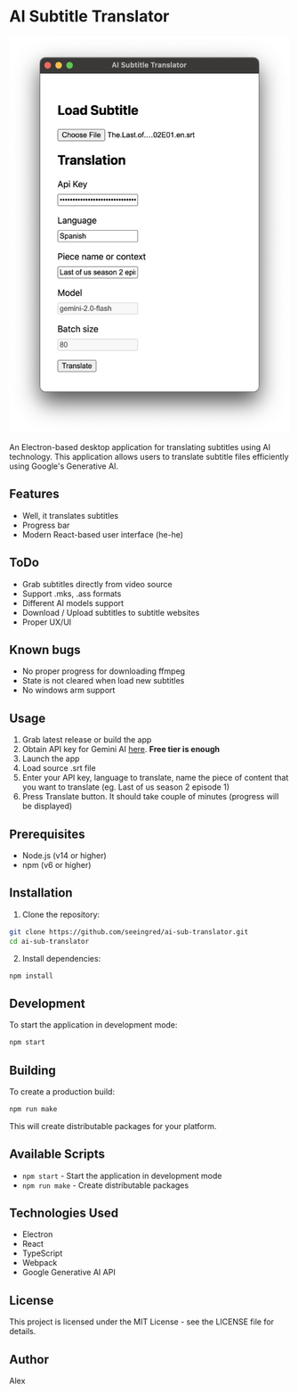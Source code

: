 # AI Subtitle Translator

<img src="./images/screenshot.png" alt="App screenshot" width="512" height="712">

An Electron-based desktop application for translating subtitles using AI technology. This application allows users to translate subtitle files efficiently using Google's Generative AI.

## Features

- Well, it translates subtitles
- Progress bar
- Modern React-based user interface (he-he)

## ToDo

- Grab subtitles directly from video source
- Support .mks, .ass formats
- Different AI models support
- Download / Upload subtitles to subtitle websites
- Proper UX/UI

## Known bugs
- No proper progress for downloading ffmpeg
- State is not cleared when load new subtitles
- No windows arm support

## Usage

1. Grab latest release or build the app
2. Obtain API key for Gemini AI [here](https://aistudio.google.com/app/apikey). **Free tier is enough**
3. Launch the app
4. Load source .srt file 
5. Enter your API key, language to translate, name the piece of content that you want to translate (eg. Last of us season 2 episode 1)
6. Press Translate button. It should take couple of minutes (progress will be displayed)

## Prerequisites

- Node.js (v14 or higher)
- npm (v6 or higher)


## Installation

1. Clone the repository:
```bash
git clone https://github.com/seeingred/ai-sub-translator.git
cd ai-sub-translator
```

2. Install dependencies:
```bash
npm install
```


## Development

To start the application in development mode:

```bash
npm start
```

## Building

To create a production build:

```bash
npm run make
```

This will create distributable packages for your platform.

## Available Scripts

- `npm start` - Start the application in development mode
- `npm run make` - Create distributable packages

## Technologies Used

- Electron
- React
- TypeScript
- Webpack
- Google Generative AI API

## License

This project is licensed under the MIT License - see the LICENSE file for details.

## Author

Alex